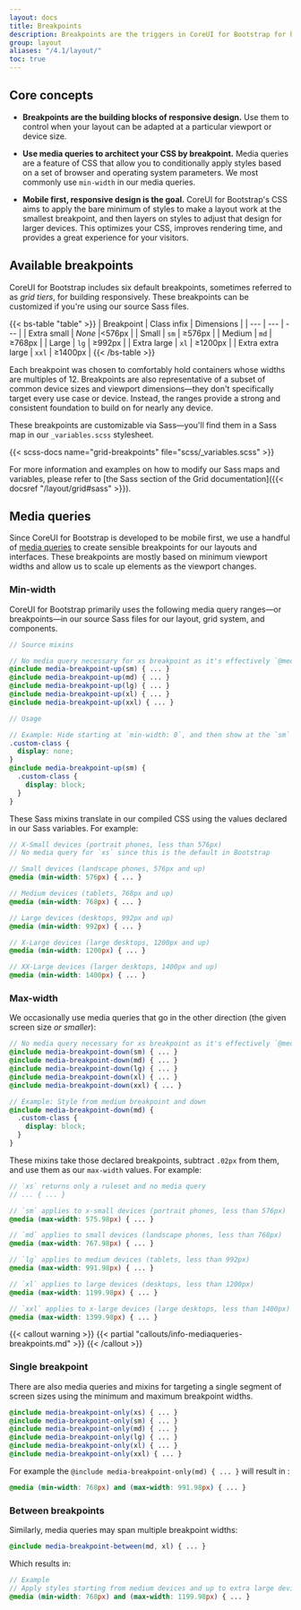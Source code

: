 ```yaml
---
layout: docs
title: Breakpoints
description: Breakpoints are the triggers in CoreUI for Bootstrap for how your layout responsive changes across device or viewport sizes.
group: layout
aliases: "/4.1/layout/"
toc: true
---
```


## Core concepts

- **Breakpoints are the building blocks of responsive design.** Use them to control when your layout can be adapted at a particular viewport or device size.

- **Use media queries to architect your CSS by breakpoint.** Media queries are a feature of CSS that allow you to conditionally apply styles based on a set of browser and operating system parameters. We most commonly use `min-width` in our media queries.

- **Mobile first, responsive design is the goal.** CoreUI for Bootstrap's CSS aims to apply the bare minimum of styles to make a layout work at the smallest breakpoint, and then layers on styles to adjust that design for larger devices. This optimizes your CSS, improves rendering time, and provides a great experience for your visitors.

## Available breakpoints

CoreUI for Bootstrap includes six default breakpoints, sometimes referred to as _grid tiers_, for building responsively. These breakpoints can be customized if you're using our source Sass files.

{{< bs-table "table" >}}
| Breakpoint | Class infix | Dimensions |
| --- | --- | --- |
| Extra small | <em>None</em>  |&lt;576px |
| Small | `sm` | &ge;576px |
| Medium | `md` | &ge;768px |
| Large | `lg` | &ge;992px |
| Extra large | `xl` | &ge;1200px |
| Extra extra large | `xxl` | &ge;1400px |
{{< /bs-table >}}


Each breakpoint was chosen to comfortably hold containers whose widths are multiples of 12. Breakpoints are also representative of a subset of common device sizes and viewport dimensions—they don't specifically target every use case or device. Instead, the ranges provide a strong and consistent foundation to build on for nearly any device.

These breakpoints are customizable via Sass—you'll find them in a Sass map in our `_variables.scss` stylesheet.

{{< scss-docs name="grid-breakpoints" file="scss/_variables.scss" >}}

For more information and examples on how to modify our Sass maps and variables, please refer to [the Sass section of the Grid documentation]({{< docsref "/layout/grid#sass" >}}).

## Media queries

Since CoreUI for Bootstrap is developed to be mobile first, we use a handful of [media queries](https://developer.mozilla.org/en-US/docs/Web/CSS/Media_Queries/Using_media_queries) to create sensible breakpoints for our layouts and interfaces. These breakpoints are mostly based on minimum viewport widths and allow us to scale up elements as the viewport changes.

### Min-width

CoreUI for Bootstrap primarily uses the following media query ranges—or breakpoints—in our source Sass files for our layout, grid system, and components.

```scss
// Source mixins

// No media query necessary for xs breakpoint as it's effectively `@media (min-width: 0) { ... }`
@include media-breakpoint-up(sm) { ... }
@include media-breakpoint-up(md) { ... }
@include media-breakpoint-up(lg) { ... }
@include media-breakpoint-up(xl) { ... }
@include media-breakpoint-up(xxl) { ... }

// Usage

// Example: Hide starting at `min-width: 0`, and then show at the `sm` breakpoint
.custom-class {
  display: none;
}
@include media-breakpoint-up(sm) {
  .custom-class {
    display: block;
  }
}
```

These Sass mixins translate in our compiled CSS using the values declared in our Sass variables. For example:

```scss
// X-Small devices (portrait phones, less than 576px)
// No media query for `xs` since this is the default in Bootstrap

// Small devices (landscape phones, 576px and up)
@media (min-width: 576px) { ... }

// Medium devices (tablets, 768px and up)
@media (min-width: 768px) { ... }

// Large devices (desktops, 992px and up)
@media (min-width: 992px) { ... }

// X-Large devices (large desktops, 1200px and up)
@media (min-width: 1200px) { ... }

// XX-Large devices (larger desktops, 1400px and up)
@media (min-width: 1400px) { ... }
```

### Max-width

We occasionally use media queries that go in the other direction (the given screen size *or smaller*):

```scss
// No media query necessary for xs breakpoint as it's effectively `@media (max-width: 0) { ... }`
@include media-breakpoint-down(sm) { ... }
@include media-breakpoint-down(md) { ... }
@include media-breakpoint-down(lg) { ... }
@include media-breakpoint-down(xl) { ... }
@include media-breakpoint-down(xxl) { ... }

// Example: Style from medium breakpoint and down
@include media-breakpoint-down(md) {
  .custom-class {
    display: block;
  }
}
```

These mixins take those declared breakpoints, subtract `.02px` from them, and use them as our `max-width` values. For example:

```scss
// `xs` returns only a ruleset and no media query
// ... { ... }

// `sm` applies to x-small devices (portrait phones, less than 576px)
@media (max-width: 575.98px) { ... }

// `md` applies to small devices (landscape phones, less than 768px)
@media (max-width: 767.98px) { ... }

// `lg` applies to medium devices (tablets, less than 992px)
@media (max-width: 991.98px) { ... }

// `xl` applies to large devices (desktops, less than 1200px)
@media (max-width: 1199.98px) { ... }

// `xxl` applies to x-large devices (large desktops, less than 1400px)
@media (max-width: 1399.98px) { ... }
```

{{< callout warning >}}
{{< partial "callouts/info-mediaqueries-breakpoints.md" >}}
{{< /callout >}}

### Single breakpoint

There are also media queries and mixins for targeting a single segment of screen sizes using the minimum and maximum breakpoint widths.

```scss
@include media-breakpoint-only(xs) { ... }
@include media-breakpoint-only(sm) { ... }
@include media-breakpoint-only(md) { ... }
@include media-breakpoint-only(lg) { ... }
@include media-breakpoint-only(xl) { ... }
@include media-breakpoint-only(xxl) { ... }
```

For example the `@include media-breakpoint-only(md) { ... }` will result in :

```scss
@media (min-width: 768px) and (max-width: 991.98px) { ... }
```

### Between breakpoints

Similarly, media queries may span multiple breakpoint widths:

```scss
@include media-breakpoint-between(md, xl) { ... }
```

Which results in:

```scss
// Example
// Apply styles starting from medium devices and up to extra large devices
@media (min-width: 768px) and (max-width: 1199.98px) { ... }
```
